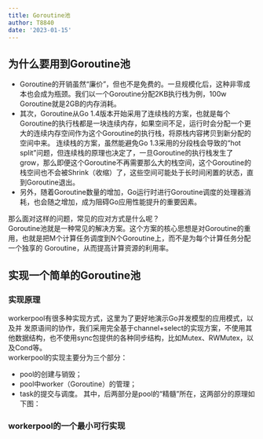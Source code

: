 ```yaml
---
title: Goroutine池
author: T8840
date: '2023-01-15'
---
```


## 为什么要用到Goroutine池

- Goroutine的开销虽然“廉价”，但也不是免费的。一旦规模化后，这种非零成本也会成为瓶颈。我们以一个Goroutine分配2KB执行栈为例，100w Goroutine就是2GB的内存消耗。  
- 其次，Goroutine从Go 1.4版本开始采用了连续栈的方案，也就是每个Goroutine的执行栈都是一块连续内存，如果空间不足，运行时会分配一个更大的连续内存空间作为这个Goroutine的执行栈，将原栈内容拷贝到新分配的空间中来。 
连续栈的方案，虽然能避免Go 1.3采用的分段栈会导致的“hot split”问题，但连续栈的原理也决定了，一旦Goroutine的执行栈发生了grow，那么即便这个Goroutine不再需要那么大的栈空间，这个Goroutine的栈空间也不会被Shrink（收缩）了，这些空间可能处于长时间闲置的状态，直到Goroutine退出。
- 另外，随着Goroutine数量的增加，Go运行时进行Goroutine调度的处理器消耗，也会随之增加，成为阻碍Go应用性能提升的重要因素。  

那么面对这样的问题，常见的应对方式是什么呢？  
Goroutine池就是一种常见的解决方案。这个方案的核心思想是对Goroutine的重用，也就是把M个计算任务调度到N个Goroutine上，而不是为每个计算任务分配一个独享的
Goroutine，从而提高计算资源的利用率。

## 实现一个简单的Goroutine池

### 实现原理
workerpool有很多种实现方式，这里为了更好地演示Go并发模型的应用模式，以及并
发原语间的协作，我们采用完全基于channel+select的实现方案，不使用其他数据结构，也不使用sync包提供的各种同步结构，比如Mutex、RWMutex，以及Cond等。  
workerpool的实现主要分为三个部分：
- pool的创建与销毁；
- pool中worker（Goroutine）的管理；
- task的提交与调度。
其中，后两部分是pool的“精髓”所在，这两部分的原理如下图：

### workerpool的一个最小可行实现
